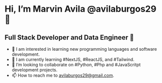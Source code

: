 # Hi, I’m Marvin Avila @avilaburgos29 👋 

## Full Stack Developer and Data Engineer 🚀

- 👀 I am interested in learning new programming languages and software development.
- 🌱 I am currently learning #NextJS, #ReactJS, and #Tailwind.
- 💞️ I’m looking to collaborate on #Python, #Php and #JavaScritpt development projects.
- 📫 How to reach me to avilaburgos29@gmail.com.
